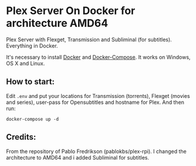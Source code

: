 # Plex Server On Docker for architecture AMD64
Plex Server with Flexget, Transmission and Subliminal (for subtitles). Everything in Docker.

It's necessary to install [Docker](https://docs.docker.com/engine/install/) and [Docker-Compose](https://docs.docker.com/compose/install/). It works on Windows, OS X and Linux.

## How to start:

Edit `.env` and put your locations for Transmission (torrents), Flexget (movies and series), user-pass for Opensubtitles and hostname for Plex.
And then run:

```
docker-compose up -d
```

## Credits:

From the repository of Pablo Fredrikson (pablokbs/plex-rpi). I changed the architecture to AMD64 and i added Subliminal for subtitles.
